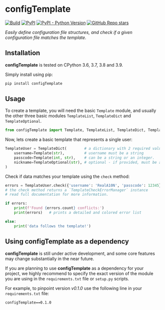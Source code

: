# configTemplate

[![Build](https://github.com/RealA10N/configTemplate/actions/workflows/build.yaml/badge.svg)](https://github.com/RealA10N/configTemplate/actions/workflows/build.yaml)
[![PyPI](https://img.shields.io/pypi/v/configTemplate)](https://pypi.org/project/configTemplate/)
[![PyPI - Python Version](https://img.shields.io/pypi/pyversions/configTemplate)](https://pypi.org/project/configTemplate/)
[![GitHub Repo stars](https://img.shields.io/github/stars/reala10n/configTemplate?style=social)](https://github.com/RealA10N/configTemplate)

_Easily define configuration file structures, and check if a given
configuration file matches the template._

## Installation

**configTemplate** is tested on CPython 3.6, 3.7, 3.8 and 3.9.

Simply install using pip:

```bash
pip install configTemplate
```

## Usage

To create a template, you will need the basic `Template` module, and usually the
other three basic modules `TemplateList`, `TemplateDict` and `TemplateOptional`.

```python
from configTemplate import Template, TemplateList, TemplateDict, TemplateOptional
```

Now, lets create a basic template that represents a single user:

```python
TemplateUser = TemplateDict(        # a dictionary with 2 required values
    username=Template(str),         # username must be a string
    passcode=Template(int, str),    # can be a string or an integer.
    nickname=TemplateOptional(str), # optional - if provided, must be a string.
)
```

Check if data matches your template using the `check` method:

```python
errors = TemplateUser.check({'username': 'RealA10N', 'passcode': 12345})
# the check method returns a `TemplateCheckErrorManager` instance
# read full documentation for more information.

if errors:
    print(f'Found {errors.count} conflicts:')
    print(errors)   # prints a detailed and colored error list

else:
    print('data follows the template!')
```

## Using configTemplate as a dependency

**configTemplate** is still under active development, and some core features
may change substantially in the near future.

If you are planning to use **configTemplate** as a dependency for your project,
we highly recommend to specify the exact version of the module you are using
in the `requirements.txt` file or `setup.py` scripts.

For example, to pinpoint version _v0.1.0_ use the following line in your
`requirements.txt` file:

```pip requirements
configTemplate==0.1.0
```
